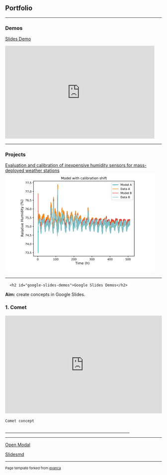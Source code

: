 ## Portfolio

---

### Demos

[Slides Demo](/slides)
<iframe src="https://docs.google.com/presentation/d/e/2PACX-1vRYrD3KATThBXpwXjRKt9EIma3oEOY2Tee_UAfKvcYymHVTeBOYq_ozKOxumxliGFMo6e4d6uQzg2hE/embed?start=true&loop=true&delayms=3000" frameborder="0" width="480" height="299" allowfullscreen="true" mozallowfullscreen="true" webkitallowfullscreen="true"></iframe>

---

### Projects 


[Evaluation and calibration of inexpensive humidity sensors for mass-deployed weather stations](/pdf/Poster-2203272225.pdf)
<a href="/pdf/Poster-2203272225.pdf"><img src="images/RHscreencap.png?raw=true"/></a>

---

<!-- Modal HTML embedded directly into document -->
<div id="ex1" class="modal">
<!--   <section> -->

      <h2 id="google-slides-demos">Google Slides Demos</h2>

<p><strong>Aim:</strong> create concepts in Google Slides.</p>

<h3 id="1-comet">1. Comet</h3>
<div style="position:relative; width:100%; height:0px; padding-bottom:62.5%;">
    <iframe style="position:absolute; left:0; top:0; width:100%; height:100%"
         src="https://docs.google.com/presentation/d/e/2PACX-1vRYrD3KATThBXpwXjRKt9EIma3oEOY2Tee_UAfKvcYymHVTeBOYq_ozKOxumxliGFMo6e4d6uQzg2hE/embed?start=true&amp;loop=true&amp;delayms=3000" frameborder="0" allowfullscreen="true" mozallowfullscreen="true" webkitallowfullscreen="true"></iframe></div>

<p><code class="language-plaintext highlighter-rouge">Comet concept

</code></p>
<hr style="width:400px;text-align:left;margin-left:0">
<hr>


<!--       </section> -->
<!--   <!a href="#" rel="modal:close">Close</a> -->
</div>

<!-- Link to open the modal -->
<p><a href="#ex1" rel="modal:open">Open Modal</a></p>

<a href="slidedemos.md" rel="modal:open">Slidesmd</a>


---
<p style="font-size:11px">Page template forked from <a href="https://github.com/evanca/quick-portfolio">evanca</a></p>
<!-- Remove above link if you don't want to attibute -->
